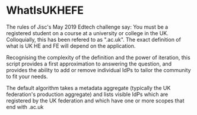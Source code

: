 # WhatIsUKHEFE

The rules of Jisc's May 2019 Edtech challenge say: You must be a registered student on a course at a university or college in the UK. Colloquially, this has been refered to as ".ac.uk". The exact definition of what is UK HE and FE will depend on the application.

Recognising the complexity of the definition and the power of iteration, this script provides a first approximation to answering the question, and provides the ability to add or remove individual IdPs to tailor the community to fit your needs.

The default algorithm takes a metadata aggregate (typically the UK federation's production aggregate) and lists visible IdPs which are registered by the UK federation and which have one or more scopes that end with .ac.uk

